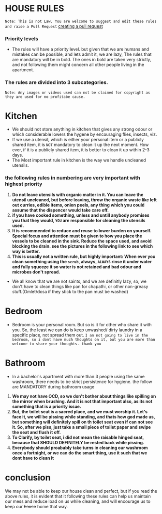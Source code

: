 # HOUSE RULES
`Note: This is not Law. You are welcome to suggest and edit these rules and raise a Pull Request`
[creating a pull request](https://help.github.com/articles/creating-a-pull-request)

### Priority levels
* The rules will have a priority level. but given that we are humans and mistakes can be possible, and lets admit it, we are lazy, The rules that are mandatory will be in bold. The ones in bold are taken very strictly, and not following them might concern all other people living in the apartment.

### The rules are divided into 3 subcategories. 
`Note: Any images or videos used can not be claimed for copyright as they are used for no profitabe cause.`
# Kitchen
* We should not store anything in kitchen that gives any strong odour or which considerable lowers the hygene by encouraging flies, insects, viz. 
* If we use a utensil, which is either your personal item or a publicly shared item, it is `NOT` mandatory to clean it up the next moment. How ever, if it is a publicly shared item, it is better to clean it up within 2-3 days.
* The Most important rule in kitchen is the way we handle uncleaned utensils. 

### the following rules in numbering are very important with highest priority

1. **Do not leave utensils with organic matter in it. You can leave the utensil uncleaned, but before leaving, throw the organic waste like left out curries, edible items, onion peels, any thing which you could assume that the dispencer would take care off.**
2. **if you have cooked something, unless and untill anybody promises you that they would, `YOU` are responsible for cleaning the utensils used.**
3. **It is recommended to reduce and reuse to lower burden on yourself. Special focus and attention must be given to how you place the vessels to be cleaned in the sink. Reduce the space used, and avoid blocking the drain. see the pictures in the following link to see which way is better.**
4. **This is usually not a written rule, but highly important: When ever you clean something using the `scrub`, always, `ALWAYS` rinse it under water and fully squeeze it so water is not retained and bad odour and microbes don't spread.**

* We all know that we are not saints, and we are definitly lazy, so, we don't have to clean things like pan for chapathi, or other non-greasy stuff.(Omlet/dosa if they stick to the pan must be washed)

# Bedroom
* Bedroom is your personal room. But so is it for other who share it with you. So, the least we can do is keep unwashed/ dirty laundry in a specific place, not spread them out.
`I am not going to live in the bedroom, so i dont have much thoughts on it, but you are more than welcome to share your thoughts. thank you`

# Bathroom
* In a bachelor's apartment with more than 3 people using the same washroom, there needs to be strict persistence for hygiene.
the follow are MANDATORY during bathroom usage
1. **We may not have OCD, so we don't bother about things like spilling on the mirror when brushing. And it is not that important also, as its not something that is a priority issue.**
2. **But, the toilet seat is a sacred place, and we must worship it. Let's face it, we will be pissing while standing, and thats how god made us, but something will definitely spill on th toilet seat even if can not see it. So, after we piss, just take a small piece of toilet paper and swipe the seat and flush it off.**
3. **To Clarify, by toilet seat, i did not mean the raisable hinged seat, because that SHOULD DEFINITELY be rested back while pissing.**
4. **Everybody should proabably take turns in cleaning our washroom once a fortnight, or we can do the smart thing, use it such that we dont have to clean it**


# conclusion
We may not be able to keep our house clean and perfect, but if you read the above rules, it is evident that it following these rules can help us maintain our mess and reduce load on us while cleaning, and will encourage us to keep our ~~house~~ home that way. 
